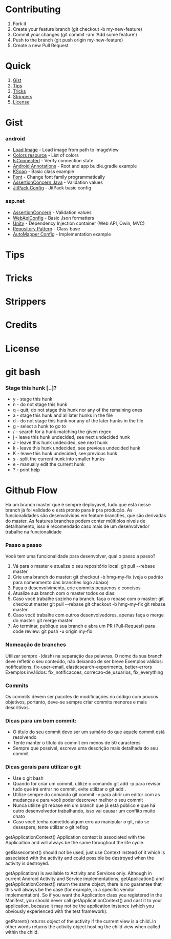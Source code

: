Contributing
==========================

1.	Fork it
2.	Create your feature branch (git checkout -b my-new-feature)
3.	Commit your changes (git commit -am 'Add some feature')
3.	Push to the branch (git push origin my-new-feature)
4.	Create a new Pull Request

Quick
=========================

1.	[Gist](https://github.com/Pierry/gist-tips-tricks-strippers#gist)
2.	[Tips](https://github.com/Pierry/gist-tips-tricks-strippers#tips)
3.	[Tricks](https://github.com/Pierry/gist-tips-tricks-strippers#tricks)
4.	[Strippers](https://github.com/Pierry/gist-tips-tricks-strippers#strippers)
4.	[License](https://github.com/Pierry/gist-tips-tricks-strippers#strippers)

Gist
==========================

### android
- [Load Image](https://gist.github.com/Pierry/efe85c7a3ca3ef47cd9d) - Load image from path to ImageView
- [Colors resource](https://gist.github.com/Pierry/bd31cf7ab71225a963a9) - List of colors
- [IsConnected](https://gist.github.com/Pierry/48951570b23c42087112) - Verify connection state
- [Android Annotations](https://gist.github.com/Pierry/b3eab411c8865573b985) - Root and app buidle.gradle example
- [KSoap](https://gist.github.com/Pierry/7614007) - Basic class example
- [Font](https://gist.github.com/Pierry/5705640) - Change font family programmatically
- [AssertionConcern Java](https://gist.github.com/Pierry/943eaf507e3184a826ca) - Validation values
- [JitPack Config](https://gist.github.com/Pierry/86c70b3a084c1e451488) - JitPack basic config


### asp.net
- [AssertionConcern](https://gist.github.com/Pierry/1ebff90f088c1455453b) - Validation values
- [WebApiConfig](https://gist.github.com/Pierry/b5eea368e9452e69279a) - Basic Json formatters
- [Unity](https://gist.github.com/Pierry/49a54039fd7664263bd5) - Dependency Injection container (Web API, Owin, MVC)
- [Repository Pattern](https://gist.github.com/Pierry/b6ba424f3425305e4a6f) - Class base
- [AutoMapper Config](https://gist.github.com/Pierry/a0ca1ca54a7b63cf2104) - Implementation example


Tips
==========================

Tricks
==========================

Strippers
==========================

Credits
==========================

License
==========================

git bash
======================

### Stage this hunk [..]?
- y - stage this hunk
- n - do not stage this hunk
- q - quit; do not stage this hunk nor any of the remaining ones
- a - stage this hunk and all later hunks in the file
- d - do not stage this hunk nor any of the later hunks in the file
- g - select a hunk to go to
- / - search for a hunk matching the given regex
- j - leave this hunk undecided, see next undecided hunk
- J - leave this hunk undecided, see next hunk
- k - leave this hunk undecided, see previous undecided hunk
- K - leave this hunk undecided, see previous hunk
- s - split the current hunk into smaller hunks
- e - manually edit the current hunk
- ? - print help


Github Flow
======================

Há um branch master que é sempre deployável, tudo que está nesse branch já foi validado e está pronto para ir pra produção. As funcionalidades são desenvolvidas em feature branches, que são derivadas do master. As features branches podem conter múltiplos niveis de detalhamento, isso é recomendado caso mais de um desenvolvedor trabalhe na funcionalidade

### Passo a passo

Você tem uma funcionalidade para desenvolver, qual o passo a passo?

1.	Vá para o master e atualize o seu repositório local: git pull --rebase master
2.	Crie uma branch do master: git checkout -b hmg-my-fix (veja o padrão para nomeamento das branches logo abaixo)
3.	Faça o desenvolvimento, crie commits pequenos e concisos
4.	Atualize sua branch com o master todos os dias:
5.	Caso você trabalhe sozinho na branch, faça o rebase com o master:
        git checkout master
        git pull --rebase
        git checkout -b hmg-my-fix
        git rebase master
6.	Caso você trabalhe com outros desenvolvedores, apenas faça o merge do master: git merge master
7.	Ao terminar, publique sua branch e abra um PR (Pull-Request)  para code review: git push -u origin my-fix

### Nomeação de branches

Utilizar sempre -(dash) na separação das palavras.
O nome da sua branch deve refletir o seu conteúdo, não deixando de ser breve
Exemplos válidos: notifications, fix-user-email, elasticsearch-experiments, better-errors
Exemplos inválidos: fix_notificacoes, correcao-de_usuarios, fix_everything

### Commits

Os commits devem ser pacotes de modificações no código com poucos objetivos, portanto, deve-se sempre criar commits menores e mais descritivos.

### Dicas para um bom commit:

- O título do seu commit deve ser um sumário do que aquele commit está resolvendo
- Tente manter o título do commit em menos de 50 caracteres
- Sempre que possível, escreva uma descrição mais detalhada do seu commit

### Dicas gerais para utilizar o git

- Use o git bash
- Quando for criar um commit, utilize o comando git add -p para revisar tudo que irá entrar no commit, evite utilizar o git add .
- Utilize sempre do comando git commit -v para abrir um editor com as mudanças e para você poder descrever melhor o seu commit
- Nunca utilize git rebase em um branch que já está público e que há outro desenvolvedor trabalhando, isso vai causar um conflito muito chato
- Caso você tenha cometido algum erro ao manipular o git, não se desespere, tente utilizar o git reflog



getApplicationContext() Application context is associated with the Applicaition and will always be the same throughout the life cycle.

getBasecontext() should not be used, just use Context instead of it which is associated with the activity and could possible be destroyed when the activity is destroyed.

getApplication() is available to Activity and Services only. Although in current Android Activity and Service implementations, getApplication() and getApplicationContext() return the same object, there is no guarantee that this will always be the case (for example, in a specific vendor implementation). So if you want the Application class you registered in the Manifest, you should never call getApplicationContext() and cast it to your application, because it may not be the application instance (which you obviously experienced with the test framework).

getParent() returns object of the activity if the current view is a child..In other words returns the activity object hosting the child view when called within the child.
